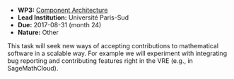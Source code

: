 - **WP3:** [Component Architecture](https://github.com/OpenDreamKit/OpenDreamKit/tree/master/WP3)
- **Lead Institution:** Université Paris-Sud
- **Due:** 2017-08-31 (month 24)
- **Nature:** Other

This task will seek new ways of accepting contributions to mathematical software in a scalable way. For example we will experiment with integrating bug reporting and contributing features right in the VRE (e.g., in SageMathCloud).

